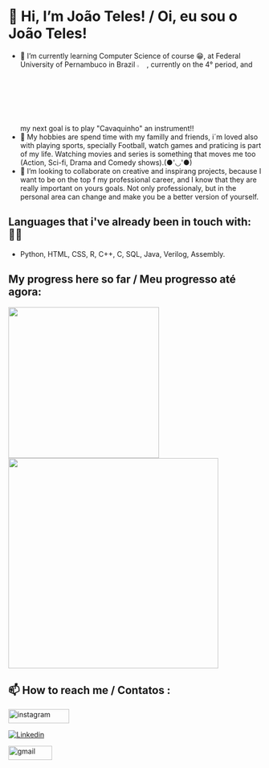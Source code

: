 # 👋 Hi, I’m João Teles! / Oi, eu sou o João Teles!

- 🌱 I’m currently learning Computer Science of course 😁, at Federal University of Pernambuco in Brazil <img src="https://logos-download.com/wp-content/uploads/2021/07/Flag_of_Brazil.png" alt="brazilian flag" width="4%" height="3%">, currently on the 4° period, and my next goal is to play "Cavaquinho" an instrument!!
- 👀 My hobbies are spend time with my familly and friends, i´m loved also with playing sports, specially Football, watch games and praticing is part of my life.
Watching movies and series is something that moves me too (Action, Sci-fi, Drama and Comedy shows).(●'◡'●)
- 💞️ I’m looking to collaborate on creative and inspirang projects, because I want to be on the top f my professional career, and I know that they are really important on yours goals. Not only professionaly, but in the personal area can change and make you be a better version of yourself.
  
## Languages that i've already been in touch with:🧑‍💻

- Python, HTML, CSS, R, C++, C, SQL, Java, Verilog, Assembly.
  
## My progress here so far / Meu progresso até agora:

<a href="/JoaoTeles87/JoaoTeles87/blob/main/Top"><img src="https://camo.githubusercontent.com/bce12e2bf305b9c67090da259ddb08f95a0dd6b493cfed3c371c02cc95299f5f/68747470733a2f2f6769746875622d726561646d652d73746174732e76657263656c2e6170702f6170692f746f702d6c616e67732f3f757365726e616d653d6761627269656c726f6368617373267468656d653d6461726b266c61796f75743d636f6d70616374" width="300" data-canonical-src="https://github-readme-stats.vercel.app/api/top-langs/?username=JoaoTeles87&amp;theme=dark&amp;layout=compact" style="max-width: 100%;"></a>
<a href="#"><img src="https://camo.githubusercontent.com/cd4e7529cafa9be6d92c92cc6220057ebad79123b7a17516b6896af67bdc627e/68747470733a2f2f6769746875622d726561646d652d73747265616b2d73746174732e6865726f6b756170702e636f6d2f3f757365723d6761627269656c726f6368617373267468656d653d6461726b266c61796f75743d636f6d70616374" width="418" data-canonical-src="https://github-readme-streak-stats.herokuapp.com/?user=JoaoTeles87&amp;theme=dark&amp;layout=compact" style="max-width: 100%;"></a>


## 📫 How to reach me / Contatos : 



</head>
<body>
    <div class="image-container">
        
<a href="https://www.instagram.com/joaonteles/"><img src="https://res.cloudinary.com/practicaldev/image/fetch/s--AO81Hx6l--/c_limit%2Cf_auto%2Cfl_progressive%2Cq_auto%2Cw_800/https://img.shields.io/badge/Instagram-E4405F%3Fstyle%3Dfor-the-badge%26logo%3Dinstagram%26logoColor%3Dwhite" alt="instagram" loading="lazy" width="121" height="28"></a>

<a href="https://www.linkedin.com/in/jo%C3%A3o-ant%C3%B4nio-n-teles-ba9823279/" rel="nofollow"><img alt="Linkedin" src="https://camo.githubusercontent.com/1421b7b5e4ad4c5b62005833315a3e9f0f005ddad61f6a8b95c5b7467ba6dff2/68747470733a2f2f696d672e736869656c64732e696f2f62616467652f6c696e6b6564696e2d3436613266312e7376673f267374796c653d666f722d7468652d6261646765266c6f676f3d6c696e6b6564696e266c6f676f436f6c6f723d7768697465" data-canonical-src="https://img.shields.io/badge/linkedin-46a2f1.svg?&amp;style=for-the-badge&amp;logo=linkedin&amp;logoColor=white" style="max-width: 100%;"></a>
    </div>

<a href="https://jant@cin.ufpe.br/"><img src="https://res.cloudinary.com/practicaldev/image/fetch/s--E1O-Q5iM--/c_limit%2Cf_auto%2Cfl_progressive%2Cq_auto%2Cw_800/https://img.shields.io/badge/Gmail-D14836%3Fstyle%3Dfor-the-badge%26logo%3Dgmail%26logoColor%3Dwhite%26link%3Dmailto:mayannait%40gmail.com" alt="gmail" loading="lazy" width="87" height="28"></a>
</body>
</html>


